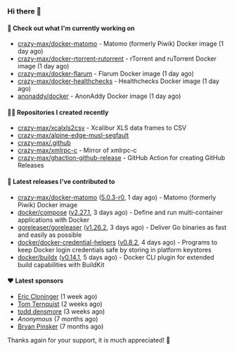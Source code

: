 ### Hi there 👋

#### 👷 Check out what I'm currently working on

- [crazy-max/docker-matomo](https://github.com/crazy-max/docker-matomo) - Matomo (formerly Piwik) Docker image (1 day ago)
- [crazy-max/docker-rtorrent-rutorrent](https://github.com/crazy-max/docker-rtorrent-rutorrent) - rTorrent and ruTorrent Docker image (1 day ago)
- [crazy-max/docker-flarum](https://github.com/crazy-max/docker-flarum) - Flarum Docker image (1 day ago)
- [crazy-max/docker-healthchecks](https://github.com/crazy-max/docker-healthchecks) - Healthchecks Docker image (1 day ago)
- [anonaddy/docker](https://github.com/anonaddy/docker) - AnonAddy Docker image (1 day ago)

#### 👨‍💻 Repositories I created recently

- [crazy-max/xcalxls2csv](https://github.com/crazy-max/xcalxls2csv) - Xcalibur XLS data frames to CSV
- [crazy-max/alpine-edge-musl-segfault](https://github.com/crazy-max/alpine-edge-musl-segfault)
- [crazy-max/.github](https://github.com/crazy-max/.github)
- [crazy-max/xmlrpc-c](https://github.com/crazy-max/xmlrpc-c) - Mirror of xmlrpc-c
- [crazy-max/ghaction-github-release](https://github.com/crazy-max/ghaction-github-release) - GitHub Action for creating GitHub Releases

#### 🚀 Latest releases I've contributed to

- [crazy-max/docker-matomo](https://github.com/crazy-max/docker-matomo) ([5.0.3-r0](https://github.com/crazy-max/docker-matomo/releases/tag/5.0.3-r0), 1 day ago) - Matomo (formerly Piwik) Docker image
- [docker/compose](https://github.com/docker/compose) ([v2.27.1](https://github.com/docker/compose/releases/tag/v2.27.1), 3 days ago) - Define and run multi-container applications with Docker
- [goreleaser/goreleaser](https://github.com/goreleaser/goreleaser) ([v1.26.2](https://github.com/goreleaser/goreleaser/releases/tag/v1.26.2), 3 days ago) - Deliver Go binaries as fast and easily as possible
- [docker/docker-credential-helpers](https://github.com/docker/docker-credential-helpers) ([v0.8.2](https://github.com/docker/docker-credential-helpers/releases/tag/v0.8.2), 4 days ago) - Programs to keep Docker login credentials safe by storing in platform keystores
- [docker/buildx](https://github.com/docker/buildx) ([v0.14.1](https://github.com/docker/buildx/releases/tag/v0.14.1), 5 days ago) - Docker CLI plugin for extended build capabilities with BuildKit

#### ❤️ Latest sponsors
- [Eric Cloninger](https://github.com/ehcloninger) (1 week ago)
- [Tom Ternquist](https://github.com/tternquist) (2 weeks ago)
- [todd densmore](https://github.com/tdensmore) (3 weeks ago)
- _Anonymous_ (7 months ago)
- [Bryan Pinsker](https://github.com/BryanPinsker) (7 months ago)

Thanks again for your support, it is much appreciated! 🙏
